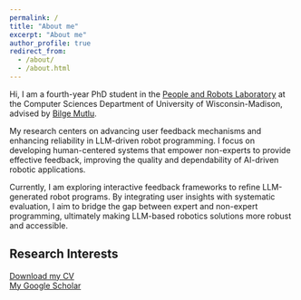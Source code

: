 ```yaml
---
permalink: /
title: "About me"
excerpt: "About me"
author_profile: true
redirect_from:
  - /about/
  - /about.html
---
```


Hi, I am a fourth-year PhD student in the [People and Robots Laboratory](https://peopleandrobots.wisc.edu/staff/kim-callie/) at the Computer Sciences Department of University of Wisconsin-Madison, advised by [Bilge Mutlu](http://bilgemutlu.com).

My research centers on advancing user feedback mechanisms and enhancing reliability in LLM-driven robot programming. I focus on developing human-centered systems that empower non-experts to provide effective feedback, improving the quality and dependability of AI-driven robotic applications.

Currently, I am exploring interactive feedback frameworks to refine LLM-generated robot programs. By integrating user insights with systematic evaluation, I aim to bridge the gap between expert and non-expert programming, ultimately making LLM-based robotics solutions more robust and accessible.

## Research Interests

[Download my CV]() \
[My Google Scholar](https://scholar.google.com/citations?user=CbMSclwAAAAJ&hl=en)
